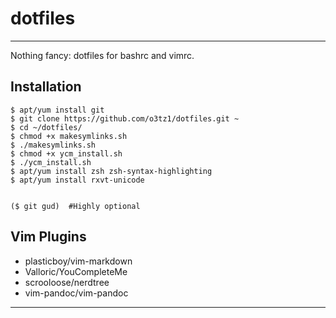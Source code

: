 # dotfiles
***
Nothing fancy: dotfiles for bashrc and vimrc.


## Installation

    $ apt/yum install git
    $ git clone https://github.com/o3tz1/dotfiles.git ~
    $ cd ~/dotfiles/
    $ chmod +x makesymlinks.sh
    $ ./makesymlinks.sh
    $ chmod +x ycm_install.sh
    $ ./ycm_install.sh
    $ apt/yum install zsh zsh-syntax-highlighting
    $ apt/yum install rxvt-unicode

    
    ($ git gud)  #Highly optional
    


## Vim Plugins
* plasticboy/vim-markdown
* Valloric/YouCompleteMe
* scrooloose/nerdtree
* vim-pandoc/vim-pandoc

***
